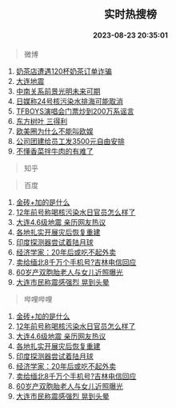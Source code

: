 <div align="center"><h2>实时热搜榜</h2><h4>2023-08-23 20:35:01</h4></div>

> 微博  

1. [奶茶店遭遇120杯奶茶订单诈骗](https://s.weibo.com/weibo?q=%23%E5%A5%B6%E8%8C%B6%E5%BA%97%E9%81%AD%E9%81%87120%E6%9D%AF%E5%A5%B6%E8%8C%B6%E8%AE%A2%E5%8D%95%E8%AF%88%E9%AA%97%23&t=31&band_rank=1&Refer=top)<br />
2. [大连地震](https://s.weibo.com/weibo?q=%23%E5%A4%A7%E8%BF%9E%E5%9C%B0%E9%9C%87%23&t=31&band_rank=2&Refer=top)<br />
3. [中南关系前景光明未来可期](https://s.weibo.com/weibo?q=%23%E4%B8%AD%E5%8D%97%E5%85%B3%E7%B3%BB%E5%89%8D%E6%99%AF%E5%85%89%E6%98%8E%E6%9C%AA%E6%9D%A5%E5%8F%AF%E6%9C%9F%23&t=31&band_rank=3&Refer=top)<br />
4. [日媒称24号核污染水排海可能取消](https://s.weibo.com/weibo?q=%23%E6%97%A5%E5%AA%92%E7%A7%B024%E5%8F%B7%E6%A0%B8%E6%B1%A1%E6%9F%93%E6%B0%B4%E6%8E%92%E6%B5%B7%E5%8F%AF%E8%83%BD%E5%8F%96%E6%B6%88%23&t=31&band_rank=4&Refer=top)<br />
5. [TFBOYS演唱会门票炒到200万系谣言](https://s.weibo.com/weibo?q=%23TFBOYS%E6%BC%94%E5%94%B1%E4%BC%9A%E9%97%A8%E7%A5%A8%E7%82%92%E5%88%B0200%E4%B8%87%E7%B3%BB%E8%B0%A3%E8%A8%80%23&t=31&band_rank=5&Refer=top)<br />
6. [东方树叶 三得利](https://s.weibo.com/weibo?q=%E4%B8%9C%E6%96%B9%E6%A0%91%E5%8F%B6%20%E4%B8%89%E5%BE%97%E5%88%A9&t=31&band_rank=6&Refer=top)<br />
7. [欧美圈为什么不能叫欧娱](https://s.weibo.com/weibo?q=%23%E6%AC%A7%E7%BE%8E%E5%9C%88%E4%B8%BA%E4%BB%80%E4%B9%88%E4%B8%8D%E8%83%BD%E5%8F%AB%E6%AC%A7%E5%A8%B1%23&t=31&band_rank=7&Refer=top)<br />
8. [公司团建给员工发3500元自由安排](https://s.weibo.com/weibo?q=%23%E5%85%AC%E5%8F%B8%E5%9B%A2%E5%BB%BA%E7%BB%99%E5%91%98%E5%B7%A5%E5%8F%913500%E5%85%83%E8%87%AA%E7%94%B1%E5%AE%89%E6%8E%92%23&t=31&band_rank=8&Refer=top)<br />
9. [不懂香菜拌牛肉的有难了](https://s.weibo.com/weibo?q=%23%E4%B8%8D%E6%87%82%E9%A6%99%E8%8F%9C%E6%8B%8C%E7%89%9B%E8%82%89%E7%9A%84%E6%9C%89%E9%9A%BE%E4%BA%86%23&t=31&band_rank=9&Refer=top)<br />

> 知乎  


> 百度  

1. [金砖+加的是什么](https://www.baidu.com/s?wd=%E9%87%91%E7%A0%96%2B%E5%8A%A0%E7%9A%84%E6%98%AF%E4%BB%80%E4%B9%88&sa=fyb_news&rsv_dl=fyb_news)<br />
2. [12年前号称喝核污染水日官员怎么样了](https://www.baidu.com/s?wd=12%E5%B9%B4%E5%89%8D%E5%8F%B7%E7%A7%B0%E5%96%9D%E6%A0%B8%E6%B1%A1%E6%9F%93%E6%B0%B4%E6%97%A5%E5%AE%98%E5%91%98%E6%80%8E%E4%B9%88%E6%A0%B7%E4%BA%86&sa=fyb_news&rsv_dl=fyb_news)<br />
3. [大连4.6级地震 亲历网友热议](https://www.baidu.com/s?wd=%23%E5%A4%A7%E8%BF%9E%E5%A4%9A%E6%AC%A1%E5%9C%B0%E9%9C%87%23&sa=fyb_news&rsv_dl=fyb_news)<br />
4. [各地扎实开展灾后恢复重建](https://www.baidu.com/s?wd=%E5%90%84%E5%9C%B0%E6%89%8E%E5%AE%9E%E5%BC%80%E5%B1%95%E7%81%BE%E5%90%8E%E6%81%A2%E5%A4%8D%E9%87%8D%E5%BB%BA&sa=fyb_news&rsv_dl=fyb_news)<br />
5. [印度探测器尝试着陆月球](https://www.baidu.com/s?wd=%E5%8D%B0%E5%BA%A6%E6%8E%A2%E6%B5%8B%E5%99%A8%E5%B0%9D%E8%AF%95%E7%9D%80%E9%99%86%E6%9C%88%E7%90%83&sa=fyb_news&rsv_dl=fyb_news)<br />
6. [经济学家：20年后或吃不起外卖](https://www.baidu.com/s?wd=%E7%BB%8F%E6%B5%8E%E5%AD%A6%E5%AE%B6%EF%BC%9A20%E5%B9%B4%E5%90%8E%E6%88%96%E5%90%83%E4%B8%8D%E8%B5%B7%E5%A4%96%E5%8D%96&sa=fyb_news&rsv_dl=fyb_news)<br />
7. [卖给缅北8千万个手机号?吉林电信回应](https://www.baidu.com/s?wd=%E5%8D%96%E7%BB%99%E7%BC%85%E5%8C%978%E5%8D%83%E4%B8%87%E4%B8%AA%E6%89%8B%E6%9C%BA%E5%8F%B7%3F%E5%90%89%E6%9E%97%E7%94%B5%E4%BF%A1%E5%9B%9E%E5%BA%94&sa=fyb_news&rsv_dl=fyb_news)<br />
8. [60岁产双胞胎老人与女儿近照曝光](https://www.baidu.com/s?wd=60%E5%B2%81%E4%BA%A7%E5%8F%8C%E8%83%9E%E8%83%8E%E8%80%81%E4%BA%BA%E4%B8%8E%E5%A5%B3%E5%84%BF%E8%BF%91%E7%85%A7%E6%9B%9D%E5%85%89&sa=fyb_news&rsv_dl=fyb_news)<br />
9. [大连市民称震感强烈 晃到头晕](https://www.baidu.com/s?wd=%E5%A4%A7%E8%BF%9E%E5%B8%82%E6%B0%91%E7%A7%B0%E9%9C%87%E6%84%9F%E5%BC%BA%E7%83%88+%E6%99%83%E5%88%B0%E5%A4%B4%E6%99%95&sa=fyb_news&rsv_dl=fyb_news)<br />

> 哔哩哔哩  

1. [金砖+加的是什么](https://www.baidu.com/s?wd=%E9%87%91%E7%A0%96%2B%E5%8A%A0%E7%9A%84%E6%98%AF%E4%BB%80%E4%B9%88&sa=fyb_news&rsv_dl=fyb_news)<br />
2. [12年前号称喝核污染水日官员怎么样了](https://www.baidu.com/s?wd=12%E5%B9%B4%E5%89%8D%E5%8F%B7%E7%A7%B0%E5%96%9D%E6%A0%B8%E6%B1%A1%E6%9F%93%E6%B0%B4%E6%97%A5%E5%AE%98%E5%91%98%E6%80%8E%E4%B9%88%E6%A0%B7%E4%BA%86&sa=fyb_news&rsv_dl=fyb_news)<br />
3. [大连4.6级地震 亲历网友热议](https://www.baidu.com/s?wd=%23%E5%A4%A7%E8%BF%9E%E5%A4%9A%E6%AC%A1%E5%9C%B0%E9%9C%87%23&sa=fyb_news&rsv_dl=fyb_news)<br />
4. [各地扎实开展灾后恢复重建](https://www.baidu.com/s?wd=%E5%90%84%E5%9C%B0%E6%89%8E%E5%AE%9E%E5%BC%80%E5%B1%95%E7%81%BE%E5%90%8E%E6%81%A2%E5%A4%8D%E9%87%8D%E5%BB%BA&sa=fyb_news&rsv_dl=fyb_news)<br />
5. [印度探测器尝试着陆月球](https://www.baidu.com/s?wd=%E5%8D%B0%E5%BA%A6%E6%8E%A2%E6%B5%8B%E5%99%A8%E5%B0%9D%E8%AF%95%E7%9D%80%E9%99%86%E6%9C%88%E7%90%83&sa=fyb_news&rsv_dl=fyb_news)<br />
6. [经济学家：20年后或吃不起外卖](https://www.baidu.com/s?wd=%E7%BB%8F%E6%B5%8E%E5%AD%A6%E5%AE%B6%EF%BC%9A20%E5%B9%B4%E5%90%8E%E6%88%96%E5%90%83%E4%B8%8D%E8%B5%B7%E5%A4%96%E5%8D%96&sa=fyb_news&rsv_dl=fyb_news)<br />
7. [卖给缅北8千万个手机号?吉林电信回应](https://www.baidu.com/s?wd=%E5%8D%96%E7%BB%99%E7%BC%85%E5%8C%978%E5%8D%83%E4%B8%87%E4%B8%AA%E6%89%8B%E6%9C%BA%E5%8F%B7%3F%E5%90%89%E6%9E%97%E7%94%B5%E4%BF%A1%E5%9B%9E%E5%BA%94&sa=fyb_news&rsv_dl=fyb_news)<br />
8. [60岁产双胞胎老人与女儿近照曝光](https://www.baidu.com/s?wd=60%E5%B2%81%E4%BA%A7%E5%8F%8C%E8%83%9E%E8%83%8E%E8%80%81%E4%BA%BA%E4%B8%8E%E5%A5%B3%E5%84%BF%E8%BF%91%E7%85%A7%E6%9B%9D%E5%85%89&sa=fyb_news&rsv_dl=fyb_news)<br />
9. [大连市民称震感强烈 晃到头晕](https://www.baidu.com/s?wd=%E5%A4%A7%E8%BF%9E%E5%B8%82%E6%B0%91%E7%A7%B0%E9%9C%87%E6%84%9F%E5%BC%BA%E7%83%88+%E6%99%83%E5%88%B0%E5%A4%B4%E6%99%95&sa=fyb_news&rsv_dl=fyb_news)<br />
